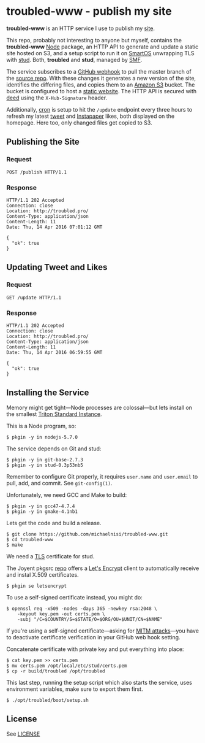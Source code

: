# troubled-www - publish my site

**troubled-www** is an HTTP service I use to publish my [site](http://troubled.pro/).

This repo, probably not interesting to anyone but myself, contains the **troubled-www** [Node](https://nodejs.org) package, an HTTP API to generate and update a static site hosted on S3, and a setup script to run it on [SmartOS](https://smartos.org/) unwrapping TLS with [stud](https://github.com/bumptech/stud). Both, **troubled** and **stud**, managed by [SMF](https://illumos.org/man/5/smf).

The service subscribes to a [GitHub webhook](https://developer.github.com/webhooks/) to pull the master branch of the [source repo](https://github.com/michaelnisi/troubled). With these changes it generates a new version of the site, identifies the differing files, and copies them to an [Amazon S3](https://aws.amazon.com/s3/) bucket. The bucket is configured to host a [static website](http://docs.aws.amazon.com/AmazonS3/latest/dev/WebsiteHosting.html). The HTTP API is secured with [deed](https://github.com/michaelnisi/deed) using the `X-Hub-Signature` header.

Additionally, [cron](https://en.wikipedia.org/wiki/Cron) is setup to hit the `/update` endpoint every three hours to refresh my latest [tweet](https://twitter.com/michaelnisi) and [Instapaper](https://www.instapaper.com) likes, both displayed on the homepage. Here too, only changed files get copied to S3.

## Publishing the Site

### Request

```
POST /publish HTTP/1.1
```

### Response

```
HTTP/1.1 202 Accepted
Connection: close
Location: http://troubled.pro/
Content-Type: application/json
Content-Length: 11
Date: Thu, 14 Apr 2016 07:01:12 GMT

{
  "ok": true
}
```

## Updating Tweet and Likes

### Request

```
GET /update HTTP/1.1
```

### Response

```
HTTP/1.1 202 Accepted
Connection: close
Location: http://troubled.pro/
Content-Type: application/json
Content-Length: 11
Date: Thu, 14 Apr 2016 06:59:55 GMT

{
  "ok": true
}
```

## Installing the Service

Memory might get tight—Node processes are colossal—but lets install on the smallest [Triton Standard Instance](https://www.joyent.com/public-cloud/pricing).

This is a Node program, so:

```
$ pkgin -y in nodejs-5.7.0
```

The service depends on Git and stud:

```
$ pkgin -y in git-base-2.7.3
$ pkgin -y in stud-0.3p53nb5
```

Remember to configure Git properly, it requires `user.name` and `user.email` to pull, add, and commit. See `git-config(1)`.

Unfortunately, we need GCC and Make to build:

```
$ pkgin -y in gcc47-4.7.4
$ pkgin -y in gmake-4.1nb1
```

Lets get the code and build a release.

```
$ git clone https://github.com/michaelnisi/troubled-www.git
$ cd troubled-www
$ make
```

We need a [TLS](https://en.wikipedia.org/wiki/Transport_Layer_Security) certificate for stud.

The Joyent pkgsrc [repo](http://pkgsrc.joyent.com/) offers  a [Let's Encrypt](https://letsencrypt.org/) client to automatically receive and instal X.509 certificates.

```
$ pkgin se letsencrypt
```

To use a self-signed certificate instead, you might do:

```
$ openssl req -x509 -nodes -days 365 -newkey rsa:2048 \
    -keyout key.pem -out certs.pem \
    -subj "/C=$COUNTRY/S=$STATE/O=$ORG/OU=$UNIT/CN=$NAME"
```

If you're using a self-signed certificate—asking for [MITM attacks](https://en.wikipedia.org/wiki/Man-in-the-middle_attack)—you have to deactivate certificate verification in your GitHub web hook setting.

Concatenate certificate with private key and put everything into place:

```
$ cat key.pem >> certs.pem
$ mv certs.pem /opt/local/etc/stud/certs.pem
$ cp -r build/troubled /opt/troubled
```

This last step, running the setup script which also starts the service, uses environment variables, make sure to export them first.

```
$ ./opt/troubled/boot/setup.sh
```

## License

See [LICENSE](https://raw.github.com/michaelnisi/troubled-www/master/LICENSE)
